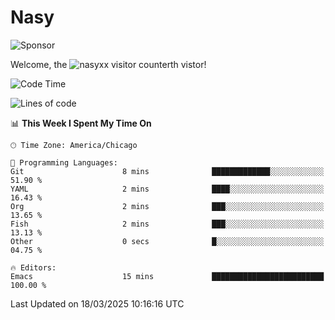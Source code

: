 # Nasy

<!--
<p align="center">
<img height="200" src="https://github-readme-stats.vercel.app/api?username=nasyxx&count_private=true&show_icons=true&theme=dracula&include_all_commits=true"/>
<img height="200" src="https://github-readme-stats.vercel.app/api/top-langs/?username=nasyxx&theme=dracula&hide=html,jupyter+notebook&count_private=true&show_icons=true"/>
</p>

  
----------------
-->

![Sponsor](https://img.shields.io/static/v1.svg?label=Sponsor&message=%E2%9D%A4&logo=GitHub&style=flat&color=pink)
 
Welcome, the ![nasyxx visitor counter](https://count.getloli.com/get/@nasyxx?theme=rule34)th vistor!
 
<!--START_SECTION:waka-->
![Code Time](http://img.shields.io/badge/Code%20Time-4%2C739%20hrs%2040%20mins-blue)

![Lines of code](https://img.shields.io/badge/From%20Hello%20World%20I%27ve%20Written-6.3%20million%20lines%20of%20code-blue)

📊 **This Week I Spent My Time On** 

```text
🕑︎ Time Zone: America/Chicago

💬 Programming Languages: 
Git                      8 mins              █████████████░░░░░░░░░░░░   51.90 % 
YAML                     2 mins              ████░░░░░░░░░░░░░░░░░░░░░   16.43 % 
Org                      2 mins              ███░░░░░░░░░░░░░░░░░░░░░░   13.65 % 
Fish                     2 mins              ███░░░░░░░░░░░░░░░░░░░░░░   13.13 % 
Other                    0 secs              █░░░░░░░░░░░░░░░░░░░░░░░░   04.75 % 

🔥 Editors: 
Emacs                    15 mins             █████████████████████████   100.00 % 
```


 Last Updated on 18/03/2025 10:16:16 UTC
<!--END_SECTION:waka-->

<!-- ![visitors](https://visitor-badge.laobi.icu/badge?page_id=nasyxx.nasyxx) -->

